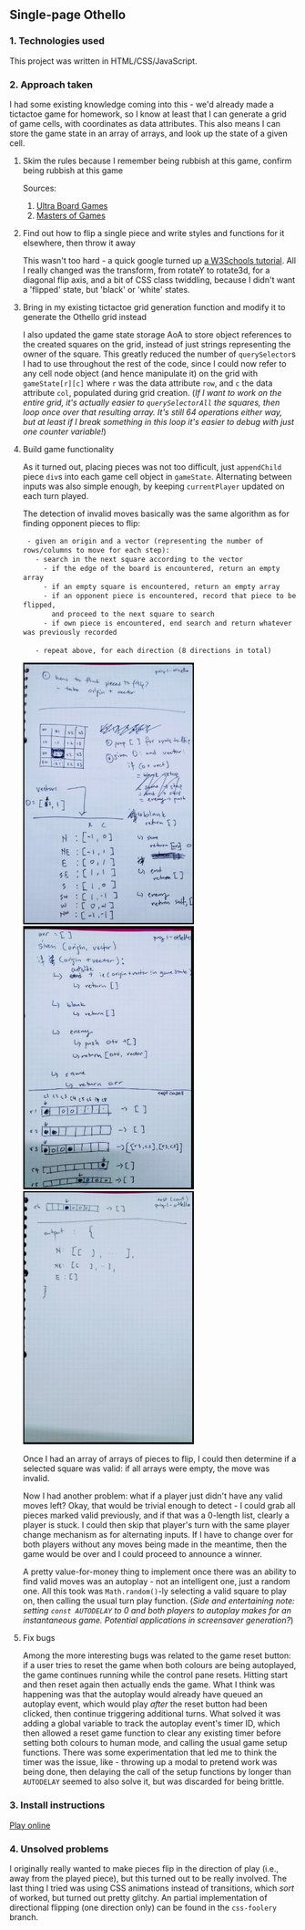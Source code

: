 ## Single-page Othello

### 1. Technologies used

   This project was written in HTML/CSS/JavaScript.

### 2. Approach taken

   I had some existing knowledge coming into this - we'd already made a tictactoe game for homework, so I know at least that I can generate a grid of game cells, with coordinates as data attributes. This also means I can store the game state in an array of arrays, and look up the state of a given cell.


1. Skim the rules because I remember being rubbish at this game, confirm being rubbish at this game

    Sources:

    1. [Ultra Board Games](https://www.ultraboardgames.com/othello/game-rules.php)
    2. [Masters of Games](https://www.mastersofgames.com/rules/reversi-othello-rules.htm)

2. Find out how to flip a single piece and write styles and functions for it elsewhere, then throw it away

    This wasn't too hard - a quick google turned up [a W3Schools tutorial](https://www.w3schools.com/howto/howto_css_flip_card.asp). All I really changed was the transform, from rotateY to rotate3d, for a diagonal flip axis, and a bit of CSS class twiddling, because I didn't want a 'flipped' state, but 'black' or 'white' states.

3. Bring in my existing tictactoe grid generation function and modify it to generate the Othello grid instead

    I also updated the game state storage AoA to store object references to the created squares on the grid, instead of just strings representing the owner of the square. This greatly reduced the number of `querySelector`s I had to use throughout the rest of the code, since I could now refer to any cell node object (and hence manipulate it) on the grid with `gameState[r][c]` where `r` was the data attribute `row`, and `c` the data attribute `col`, populated during grid creation. (_If I want to work on the entire grid, it's actually easier to `querySelectorAll` the squares, then loop once over that resulting array. It's still 64 operations either way, but at least if I break something in this loop it's easier to debug with just one counter variable!_)

4. Build game functionality

    As it turned out, placing pieces was not too difficult, just `appendChild` piece `div`s into each game cell object in `gameState`. Alternating between inputs was also simple enough, by keeping `currentPlayer` updated on each turn played.

    The detection of invalid moves basically was the same algorithm as for finding opponent pieces to flip:

        - given an origin and a vector (representing the number of rows/columns to move for each step):
          - search in the next square according to the vector
            - if the edge of the board is encountered, return an empty array
            - if an empty square is encountered, return an empty array
            - if an opponent piece is encountered, record that piece to be flipped,
              and proceed to the next square to search
            - if own piece is encountered, end search and return whatever was previously recorded

          - repeat above, for each direction (8 directions in total)

    <img src="./img/vectors.png" width="300">
    <img src="./img/func.png" width="300">
    <img src="./img/func2.png" width="300">

    Once I had an array of arrays of pieces to flip, I could then determine if a selected square was valid: if all arrays were empty, the move was invalid.

    Now I had another problem: what if a player just didn't have any valid moves left? Okay, that would be trivial enough to detect - I could grab all pieces marked valid previously, and if that was a 0-length list, clearly a player is stuck. I could then skip that player's turn with the same player change mechanism as for alternating inputs. If I have to change over for both players without any moves being made in the meantime, then the game would be over and I could proceed to announce a winner.

    A pretty value-for-money thing to implement once there was an ability to find valid moves was an autoplay - not an intelligent one, just a random one. All this took was `Math.random()`-ly selecting a valid square to play on, then calling the usual turn play function. (_Side and entertaining note: setting `const AUTODELAY` to 0 and both players to autoplay makes for an instantaneous game. Potential applications in screensaver generation?_)

5. Fix bugs

    Among the more interesting bugs was related to the game reset button: if a user tries to reset the game when both colours are being autoplayed, the game continues running while the control pane resets. Hitting start and then reset again then actually ends the game. What I think was happening was that the autoplay would already have queued an autoplay event, which would play _after_ the reset button had been clicked, then continue triggering additional turns. What solved it was adding a global variable to track the autoplay event's timer ID, which then allowed a reset game function to clear any existing timer before setting both colours to human mode, and calling the usual game setup functions. There was some experimentation that led me to think the timer was the issue, like - throwing up a modal to pretend work was being done, then delaying the call of the setup functions by longer than `AUTODELAY` seemed to also solve it, but was discarded for being brittle.

### 3. Install instructions

[Play online](https://dyanawu.github.io/sei-proj-othello/)

### 4. Unsolved problems

I originally really wanted to make pieces flip in the direction of play (i.e., away from the played piece), but this turned out to be really involved. The last thing I tried was using CSS animations instead of transitions, which _sort_ of worked, but turned out pretty glitchy. An partial implementation of directional flipping (one direction only) can be found in the `css-foolery` branch.
